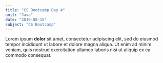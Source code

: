 ```yaml
---
title: "CS Bootcamp Day 4"
unit: "Java"
date: "2019-08-15"
subject: "CS Bootcamp"
---
```

Lorem ipsum **dolor** sit amet, consectetur adipiscing 
elit, sed do eiusmod tempor incididunt ut labore et 
dolore magna aliqua. Ut enim ad minim veniam, quis 
nostrud exercitation ullamco laboris nisi ut aliquip 
ex ea commodo consequat.